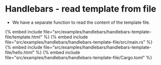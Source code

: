 #  Handlebars - read template from file


* We have a separate function to read the content of the template file.

{% embed include file="src/examples/handlebars/handlebars-template-file/template.html" %}
{% embed include file="src/examples/handlebars/handlebars-template-file/src/main.rs" %}
{% embed include file="src/examples/handlebars/handlebars-template-file/hello.html" %}
{% embed include file="src/examples/handlebars/handlebars-template-file/Cargo.toml" %}


